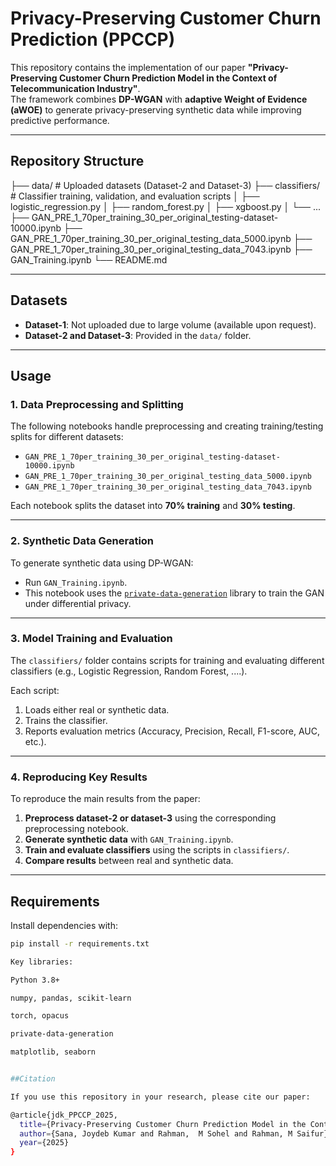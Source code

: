 # Privacy-Preserving Customer Churn Prediction (PPCCP)

This repository contains the implementation of our paper **"Privacy-Preserving Customer Churn Prediction Model in the Context of Telecommunication Industry"**.  
The framework combines **DP-WGAN** with **adaptive Weight of Evidence (aWOE)** to generate privacy-preserving synthetic data while improving predictive performance.  

---

## Repository Structure

├── data/ # Uploaded datasets (Dataset-2 and Dataset-3)
├── classifiers/ # Classifier training, validation, and evaluation scripts
│ ├── logistic_regression.py
│ ├── random_forest.py
│ ├── xgboost.py
│ └── ...
├── GAN_PRE_1_70per_training_30_per_original_testing-dataset-10000.ipynb
├── GAN_PRE_1_70per_training_30_per_original_testing_data_5000.ipynb
├── GAN_PRE_1_70per_training_30_per_original_testing_data_7043.ipynb
├── GAN_Training.ipynb
└── README.md


---

## Datasets

- **Dataset-1**: Not uploaded due to large volume (available upon request).  
- **Dataset-2 and Dataset-3**: Provided in the `data/` folder.  

---

## Usage

### 1. Data Preprocessing and Splitting
The following notebooks handle preprocessing and creating training/testing splits for different datasets:
- `GAN_PRE_1_70per_training_30_per_original_testing-dataset-10000.ipynb`  
- `GAN_PRE_1_70per_training_30_per_original_testing_data_5000.ipynb`  
- `GAN_PRE_1_70per_training_30_per_original_testing_data_7043.ipynb`  

Each notebook splits the dataset into **70% training** and **30% testing**.

---

### 2. Synthetic Data Generation
To generate synthetic data using DP-WGAN:
- Run `GAN_Training.ipynb`.  
- This notebook uses the [`private-data-generation`](https://github.com/joysana1/PPCCP/tree/main/private-data-generation) library to train the GAN under differential privacy.  

---

### 3. Model Training and Evaluation
The `classifiers/` folder contains scripts for training and evaluating different classifiers (e.g., Logistic Regression, Random Forest, ....).  

Each script:
1. Loads either real or synthetic data.  
2. Trains the classifier.  
3. Reports evaluation metrics (Accuracy, Precision, Recall, F1-score, AUC, etc.).  

---

### 4. Reproducing Key Results
To reproduce the main results from the paper:

1. **Preprocess dataset-2 or dataset-3** using the corresponding preprocessing notebook.  
2. **Generate synthetic data** with `GAN_Training.ipynb`.  
3. **Train and evaluate classifiers** using the scripts in `classifiers/`.  
4. **Compare results** between real and synthetic data.  

---

## Requirements

Install dependencies with:  

```bash
pip install -r requirements.txt

Key libraries:

Python 3.8+

numpy, pandas, scikit-learn

torch, opacus

private-data-generation

matplotlib, seaborn


##Citation

If you use this repository in your research, please cite our paper:

@article{jdk_PPCCP_2025,
  title={Privacy-Preserving Customer Churn Prediction Model in the Context of Telecommunication Industry},
  author={Sana, Joydeb Kumar and Rahman,  M Sohel and Rahman, M Saifur},
  year={2025}
}


